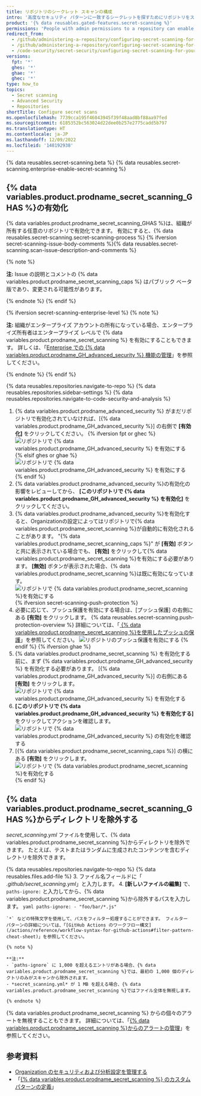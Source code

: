 ```yaml
---
title: リポジトリのシークレット スキャンの構成
intro: '高度なセキュリティ パターンに一致するシークレットを探すためにリポジトリをスキャンする方法を {% data variables.product.prodname_dotcom %} で構成することができます。'
product: '{% data reusables.gated-features.secret-scanning %}'
permissions: 'People with admin permissions to a repository can enable {% data variables.product.prodname_secret_scanning_GHAS %} for the repository.'
redirect_from:
  - /github/administering-a-repository/configuring-secret-scanning-for-private-repositories
  - /github/administering-a-repository/configuring-secret-scanning-for-your-repositories
  - /code-security/secret-security/configuring-secret-scanning-for-your-repositories
versions:
  fpt: '*'
  ghes: '*'
  ghae: '*'
  ghec: '*'
type: how_to
topics:
  - Secret scanning
  - Advanced Security
  - Repositories
shortTitle: Configure secret scans
ms.openlocfilehash: 7739cca195f46043945f39f48aad8bf88aa97fed
ms.sourcegitcommit: 6185352bc563024d22dee0b257e2775cadd5b797
ms.translationtype: HT
ms.contentlocale: ja-JP
ms.lasthandoff: 12/09/2022
ms.locfileid: '148192938'
---
```

{% data reusables.secret-scanning.beta %} {% data reusables.secret-scanning.enterprise-enable-secret-scanning %}

## {% data variables.product.prodname_secret_scanning_GHAS %}の有効化

{% data variables.product.prodname_secret_scanning_GHAS %}は、組織が所有する任意のリポジトリで有効化できます。 有効にすると、{% data reusables.secret-scanning.secret-scanning-process %} {% ifversion secret-scanning-issue-body-comments %}{% data reusables.secret-scanning.scan-issue-description-and-comments %}

{% note %}

**注:** Issue の説明とコメントの {% data variables.product.prodname_secret_scanning_caps %} はパブリック ベータ版であり、変更される可能性があります。

{% endnote %} {% endif %}

{% ifversion secret-scanning-enterprise-level %} {% note %}

**注:** 組織がエンタープライズ アカウントの所有になっている場合、エンタープライズ所有者はエンタープライズ レベルで {% data variables.product.prodname_secret_scanning %} を有効にすることもできます。 詳しくは、「[Enterprise での {% data variables.product.prodname_GH_advanced_security %} 機能の管理](/admin/code-security/managing-github-advanced-security-for-your-enterprise/managing-github-advanced-security-features-for-your-enterprise)」を参照してください。

{% endnote %} {% endif %}

{% data reusables.repositories.navigate-to-repo %} {% data reusables.repositories.sidebar-settings %} {% data reusables.repositories.navigate-to-code-security-and-analysis %}
1. {% data variables.product.prodname_advanced_security %} がまだリポジトリで有効化されていなければ、[{% data variables.product.prodname_GH_advanced_security %}] の右側で **[有効化]** をクリックしてください。
   {% ifversion fpt or ghec %}![リポジトリで {% data variables.product.prodname_GH_advanced_security %} を有効にする](/assets/images/help/repository/enable-ghas-dotcom.png) {% elsif ghes or ghae %}![リポジトリで {% data variables.product.prodname_GH_advanced_security %} を有効にする](/assets/images/enterprise/3.1/help/repository/enable-ghas.png){% endif %}
2. {% data variables.product.prodname_advanced_security %}の有効化の影響をレビューしてから、 **[このリポジトリで {% data variables.product.prodname_GH_advanced_security %} を有効化]** をクリックしてください。
3. {% data variables.product.prodname_advanced_security %}を有効化すると、Organizationの設定によってはリポジトリで{% data variables.product.prodname_secret_scanning %}が自動的に有効化されることがあります。 "{% data variables.product.prodname_secret_scanning_caps %}" が **[有効]** ボタンと共に表示されている場合でも、 **[有効]** をクリックして{% data variables.product.prodname_secret_scanning %}を有効にする必要があります。 **[無効]** ボタンが表示された場合、{% data variables.product.prodname_secret_scanning %}は既に有効になっています。 
   ![リポジトリで {% data variables.product.prodname_secret_scanning %}を有効にする](/assets/images/help/repository/enable-secret-scanning-dotcom.png) {% ifversion secret-scanning-push-protection %}
1. 必要に応じて、プッシュ保護を有効にする場合は、[プッシュ保護] の右側にある **[有効]** をクリックします。 {% data reusables.secret-scanning.push-protection-overview %} 詳細については、「[ {% data variables.product.prodname_secret_scanning %}を使用したプッシュの保護](/code-security/secret-scanning/protecting-pushes-with-secret-scanning)」を参照してください。
   ![リポジトリのプッシュ保護を有効にする](/assets/images/help/repository/secret-scanning-enable-push-protection.png) {% endif %} {% ifversion ghae %}
1. {% data variables.product.prodname_secret_scanning %} を有効化する前に、まず {% data variables.product.prodname_GH_advanced_security %} を有効化する必要があります。 [{% data variables.product.prodname_GH_advanced_security %}] の右側にある **[有効]** をクリックします。
   ![リポジトリで {% data variables.product.prodname_GH_advanced_security %} を有効化する](/assets/images/enterprise/github-ae/repository/enable-ghas-ghae.png)
2. **[このリポジトリで {% data variables.product.prodname_GH_advanced_security %} を有効化する]** をクリックしてアクションを確認します。
   ![リポジトリで {% data variables.product.prodname_GH_advanced_security %} の有効化を確認する](/assets/images/enterprise/github-ae/repository/enable-ghas-confirmation-ghae.png)
3. [{% data variables.product.prodname_secret_scanning_caps %}] の横にある **[有効]** をクリックします。
   ![リポジトリで {% data variables.product.prodname_secret_scanning %}を有効化する](/assets/images/enterprise/github-ae/repository/enable-secret-scanning-ghae.png) {% endif %}

## {% data variables.product.prodname_secret_scanning_GHAS %}からディレクトリを除外する

*secret_scanning.yml* ファイルを使用して、{% data variables.product.prodname_secret_scanning %}からディレクトリを除外できます。 たとえば、テストまたはランダムに生成されたコンテンツを含むディレクトリを除外できます。

{% data reusables.repositories.navigate-to-repo %} {% data reusables.files.add-file %}
3. ファイル名フィールドに「 *.github/secret_scanning.yml*」と入力します。
4. **[新しいファイルの編集]** で、`paths-ignore:` と入力してから、{% data variables.product.prodname_secret_scanning %}から除外するパスを入力します。
    ``` yaml
    paths-ignore:
      - "foo/bar/*.js"
    ```
    
    `*` などの特殊文字を使用して、パスをフィルター処理することができます。 フィルター パターンの詳細については、「[GitHub Actions のワークフロー構文](/actions/reference/workflow-syntax-for-github-actions#filter-pattern-cheat-sheet)」を参照してください。

    {% note %}
    
    **注:**
    - `paths-ignore` に 1,000 を超えるエントリがある場合、{% data variables.product.prodname_secret_scanning %}では、最初の 1,000 個のディレクトリのみがスキャンから除外されます。
    - *secret_scanning.yml* が 1 MB を超える場合、{% data variables.product.prodname_secret_scanning %}ではファイル全体を無視します。
    
    {% endnote %}

{% data variables.product.prodname_secret_scanning %} からの個々のアラートを無視することもできます。 詳細については、「[{% data variables.product.prodname_secret_scanning %}からのアラートの管理](/github/administering-a-repository/managing-alerts-from-secret-scanning#managing-secret-scanning-alerts)」を参照してください。

## 参考資料

- [Organization のセキュリティおよび分析設定を管理する](/organizations/keeping-your-organization-secure/managing-security-and-analysis-settings-for-your-organization)
- 「[{% data variables.product.prodname_secret_scanning %} のカスタム パターンの定義](/code-security/secret-security/defining-custom-patterns-for-secret-scanning)」
